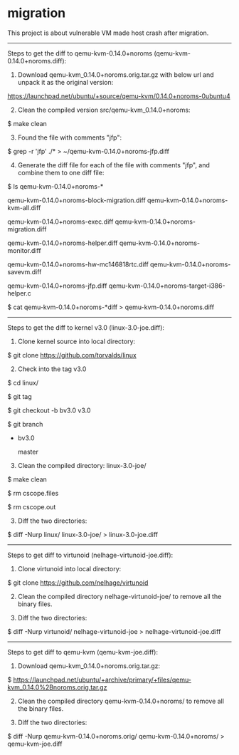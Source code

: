 migration
=========

This project is about vulnerable VM made host crash after migration.

----------------
Steps to get the diff to qemu-kvm-0.14.0+noroms (qemu-kvm-0.14.0+noroms.diff):

1. Download qemu-kvm_0.14.0+noroms.orig.tar.gz with below url and unpack it as the original version:

 https://launchpad.net/ubuntu/+source/qemu-kvm/0.14.0+noroms-0ubuntu4

2. Clean the compiled version src/qemu-kvm_0.14.0+noroms:

 $ make clean

3. Found the file with comments "jfp":

 $ grep -r 'jfp' ./* > ~/qemu-kvm-0.14.0+noroms-jfp.diff

4. Generate the diff file for each of the file with comments "jfp", and combine them to one diff file:

 $ ls qemu-kvm-0.14.0+noroms-*

 qemu-kvm-0.14.0+noroms-block-migration.diff  qemu-kvm-0.14.0+noroms-kvm-all.diff

 qemu-kvm-0.14.0+noroms-exec.diff             qemu-kvm-0.14.0+noroms-migration.diff

 qemu-kvm-0.14.0+noroms-helper.diff           qemu-kvm-0.14.0+noroms-monitor.diff

 qemu-kvm-0.14.0+noroms-hw-mc146818rtc.diff   qemu-kvm-0.14.0+noroms-savevm.diff

 qemu-kvm-0.14.0+noroms-jfp.diff              qemu-kvm-0.14.0+noroms-target-i386-helper.c

 $ cat qemu-kvm-0.14.0+noroms-*diff > qemu-kvm-0.14.0+noroms.diff 
 
----------------
Steps to get the diff to kernel v3.0 (linux-3.0-joe.diff):

1. Clone kernel source into local directory: 

 $ git clone https://github.com/torvalds/linux

2. Check into the tag v3.0

 $ cd linux/

 $ git tag

 $ git checkout -b bv3.0 v3.0

 $ git branch

 * bv3.0

   master

3. Clean the compiled directory: linux-3.0-joe/

 $ make clean

 $ rm cscope.files

 $ rm cscope.out

3. Diff the two directories:

 $ diff -Nurp linux/ linux-3.0-joe/ > linux-3.0-joe.diff

----------------
Steps to get diff to virtunoid (nelhage-virtunoid-joe.diff):

1. Clone virtunoid into local directory:

 $ git clone https://github.com/nelhage/virtunoid

2. Clean the compiled directory nelhage-virtunoid-joe/ to remove all the binary files.

3. Diff the two directories:

 $ diff -Nurp virtunoid/ nelhage-virtunoid-joe > nelhage-virtunoid-joe.diff

----------------
Steps to get diff to qemu-kvm (qemu-kvm-joe.diff):

1. Download qemu-kvm_0.14.0+noroms.orig.tar.gz:

 $ https://launchpad.net/ubuntu/+archive/primary/+files/qemu-kvm_0.14.0%2Bnoroms.orig.tar.gz

2. Clean the compiled directory qemu-kvm-0.14.0+noroms/ to remove all the binary files.

3. Diff the two directories:

 $ diff -Nurp qemu-kvm-0.14.0+noroms.orig/ qemu-kvm-0.14.0+noroms/ > qemu-kvm-joe.diff
